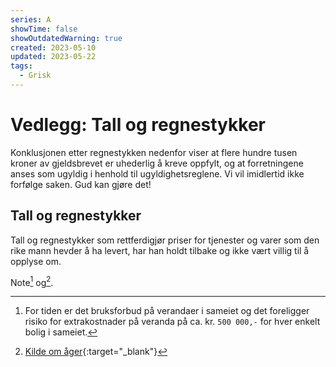 ```yaml
---
series: A
showTime: false
showOutdatedWarning: true
created: 2023-05-10
updated: 2023-05-22
tags:
  - Grisk
---
```


# Vedlegg: Tall og regnestykker
Konklusjonen etter regnestykken nedenfor viser at flere hundre tusen kroner av gjeldsbrevet er uhederlig å kreve oppfylt, og at forretningene anses som ugyldig i henhold til ugyldighetsreglene. Vi vil imidlertid ikke forfølge saken. Gud kan gjøre det!

## Tall og regnestykker
Tall og regnestykker som rettferdigjør priser for tjenester og varer som den rike mann hevder å ha levert, har han holdt tilbake og ikke vært villig til å opplyse om.

Note[^1] og[^2].

[^1]: For tiden er det bruksforbud på verandaer i sameiet og det foreligger risiko for extrakostnader på veranda på ca. kr. `500 000,-` for hver enkelt bolig i sameiet.
[^2]: [Kilde om åger](https://jusleksikon.no/wiki/%C3%85ger){:target="_blank"}